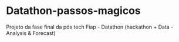 # Datathon-passos-magicos
Projeto da fase final da pós tech Fiap - Datathon (hackathon + Data - Analysis &amp; Forecast)
